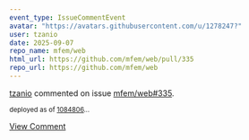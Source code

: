 ```yaml
---
event_type: IssueCommentEvent
avatar: "https://avatars.githubusercontent.com/u/1278247?"
user: tzanio
date: 2025-09-07
repo_name: mfem/web
html_url: https://github.com/mfem/web/pull/335
repo_url: https://github.com/mfem/web
---
```


<a href='https://github.com/tzanio' target='_blank'>tzanio</a> commented on issue <a href='https://github.com/mfem/web/pull/335' target='_blank'>mfem/web#335</a>.

<small>deployed as of [1084806](https://github.com/mfem/web/pull/335/commits/1084806912ffccdbfe76f23d53a3afcaa4bb61d3)...</small>

<a href='https://github.com/mfem/web/pull/335' target='_blank'>View Comment</a>